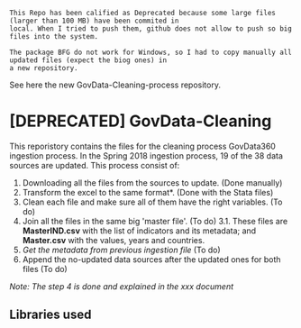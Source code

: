 ```
This Repo has been calified as Deprecated because some large files (larger than 100 MB) have been commited in
local. When I tried to push them, github does not allow to push so big files into the system. 

The package BFG do not work for Windows, so I had to copy manually all updated files (expect the biog ones) in
a new repository.
```
See here the new GovData-Cleaning-process repository.

# [DEPRECATED] GovData-Cleaning

This reporistory contains the files for the cleaning process GovData360 ingestion process. In the Spring 2018 ingestion process, 19 of the 38 data sources are updated. This process consist of:
1. Downloading all the files from the sources to update. (Done manually)
2. Transform the excel to the same format*. (Done with the Stata files)
3. Clean each file and make sure all of them have the right variables. (To do)
3. Join all the files in the same big 'master file'. (To do)
  3.1. These files are **MasterIND.csv** with the list of indicators and its metadata; and **Master.csv** with the values, years and countries.
4. *Get the metadata from previous ingestion file* (To do)
5. Append the no-updated data sources after the updated ones for both files (To do)

*Note: The step 4 is done and explained in the xxx document*


## Libraries used
